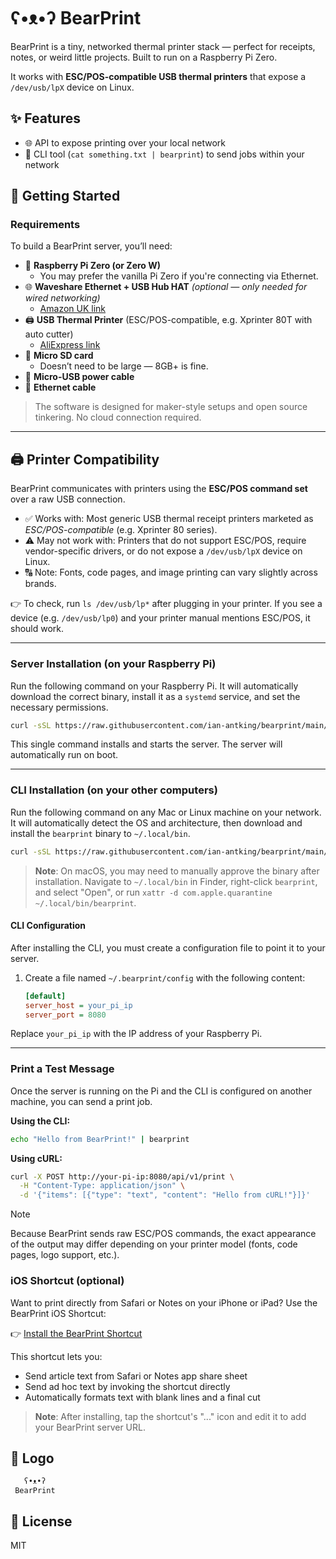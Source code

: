 # ʕ•ᴥ•ʔ BearPrint

BearPrint is a tiny, networked thermal printer stack — perfect for receipts, notes, or weird little projects. Built to run on a Raspberry Pi Zero.

It works with **ESC/POS-compatible USB thermal printers** that expose a `/dev/usb/lpX` device on Linux.

## ✨ Features

- 🌐 API to expose printing over your local network
- 🧾 CLI tool (`cat something.txt | bearprint`) to send jobs within your network

## 🚀 Getting Started

### Requirements

To build a BearPrint server, you’ll need:

- 🐻 **Raspberry Pi Zero (or Zero W)**  
  - You may prefer the vanilla Pi Zero if you're connecting via Ethernet.
- 🌐 **Waveshare Ethernet + USB Hub HAT** *(optional — only needed for wired networking)*  
  - [Amazon UK link](https://www.amazon.co.uk/dp/B09K5DLR17)
- 🖨️ **USB Thermal Printer** (ESC/POS-compatible, e.g. Xprinter 80T with auto cutter)  
  - [AliExpress link](https://a.aliexpress.com/_EQoGyOO)
- 💾 **Micro SD card**  
  - Doesn’t need to be large — 8GB+ is fine.
- 🔌 **Micro-USB power cable**
- 🧵 **Ethernet cable**

> The software is designed for maker-style setups and open source tinkering. No cloud connection required.

---

## 🖨️ Printer Compatibility

BearPrint communicates with printers using the **ESC/POS command set** over a raw USB connection.

- ✅ Works with: Most generic USB thermal receipt printers marketed as *ESC/POS-compatible* (e.g. Xprinter 80 series).  
- ⚠️ May not work with: Printers that do not support ESC/POS, require vendor-specific drivers, or do not expose a `/dev/usb/lpX` device on Linux.  
- 🔠 Note: Fonts, code pages, and image printing can vary slightly across brands.

👉 To check, run `ls /dev/usb/lp*` after plugging in your printer. If you see a device (e.g. `/dev/usb/lp0`) and your printer manual mentions ESC/POS, it should work.

---

### Server Installation (on your Raspberry Pi)

Run the following command on your Raspberry Pi. It will automatically download the correct binary, install it as a `systemd` service, and set the necessary permissions.

```bash
curl -sSL https://raw.githubusercontent.com/ian-antking/bearprint/main/scripts/install-api.sh | bash
```

This single command installs and starts the server. The server will automatically run on boot.

---

### CLI Installation (on your other computers)

Run the following command on any Mac or Linux machine on your network. It will automatically detect the OS and architecture, then download and install the `bearprint` binary to `~/.local/bin`.

```bash
curl -sSL https://raw.githubusercontent.com/ian-antking/bearprint/main/scripts/install-cli.sh | bash
```

> **Note**: On macOS, you may need to manually approve the binary after installation. Navigate to `~/.local/bin` in Finder, right-click `bearprint`, and select "Open", or run `xattr -d com.apple.quarantine ~/.local/bin/bearprint`.

#### CLI Configuration

After installing the CLI, you must create a configuration file to point it to your server.

1. Create a file named `~/.bearprint/config` with the following content:

    ```ini
    [default]
    server_host = your_pi_ip
    server_port = 8080
    ```

Replace `your_pi_ip` with the IP address of your Raspberry Pi.

---

### Print a Test Message

Once the server is running on the Pi and the CLI is configured on another machine, you can send a print job.

**Using the CLI:**

```bash
echo "Hello from BearPrint!" | bearprint
```

**Using cURL:**

```bash
curl -X POST http://your-pi-ip:8080/api/v1/print \
  -H "Content-Type: application/json" \
  -d '{"items": [{"type": "text", "content": "Hello from cURL!"}]}'
```

> [!NOTE]  
> Because BearPrint sends raw ESC/POS commands, the exact appearance of the output may differ depending on your printer model (fonts, code pages, logo support, etc.).

### iOS Shortcut (optional)

Want to print directly from Safari or Notes on your iPhone or iPad? Use the BearPrint iOS Shortcut:

👉 [Install the BearPrint Shortcut](https://www.icloud.com/shortcuts/243fe324569f40ed856e326eb42bfc5f)

This shortcut lets you:

- Send article text from Safari or Notes app share sheet
- Send ad hoc text by invoking the shortcut directly
- Automatically formats text with blank lines and a final cut

> **Note**: After installing, tap the shortcut's "..." icon and edit it to add your BearPrint server URL.

## 🐾 Logo

```text
   ʕ•ᴥ•ʔ
 BearPrint
```

## 📜 License

MIT
